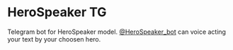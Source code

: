 # HeroSpeaker TG

Telegram bot for HeroSpeaker model. <a href="https://t.me/HeroSpeaker_bot">@HeroSpeaker_bot</a> can voice acting your text by your choosen hero.
